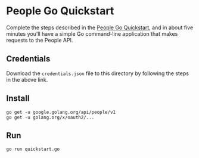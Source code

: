 # People Go Quickstart

Complete the steps described in the [People Go Quickstart](https://developers.google.com/people/quickstart/go), and in about five minutes you'll have a simple Go command-line application that makes requests to the People API.

## Credentials

Download the `credentials.json` file to this directory by following the steps in the above link.

## Install

```
go get -u google.golang.org/api/people/v1
go get -u golang.org/x/oauth2/...
```

## Run

`go run quickstart.go`
